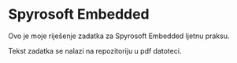 # Spyrosoft Embedded

Ovo je moje riješenje zadatka za Spyrosoft Embedded ljetnu praksu.

Tekst zadatka se nalazi na repozitoriju u pdf datoteci.